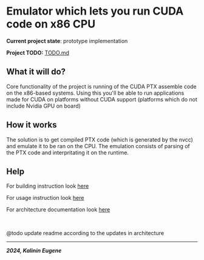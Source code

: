 # Emulator which lets you run CUDA code on x86 CPU

**Current project state**: prototype implementation

**Project TODO:** [TODO.md](./TODO.md)


## What it will do?

Core functionality of the project is running of the CUDA PTX assemble code on the x86-based systems.
Using this you'll be able to run applications made for CUDA on platforms without CUDA support (platforms which do not include Nvidia GPU on board)

## How it works

The solution is to get compiled PTX code (which is generated by the nvcc) and emulate it to be ran on the CPU. The emulation consists of parsing of the PTX code and interpritating it on the runtime.

## Help

For building instruction look [here](./docs/building/build_instruction.md)

For usage instruction look [here](./docs/usage/usage_instruction.md)

For architecture documentation look [here](./docs/core_functionality/architecture.md)

<br>

@todo update readme according to the updates in architecture

---
***2024, Kalinin Eugene***
